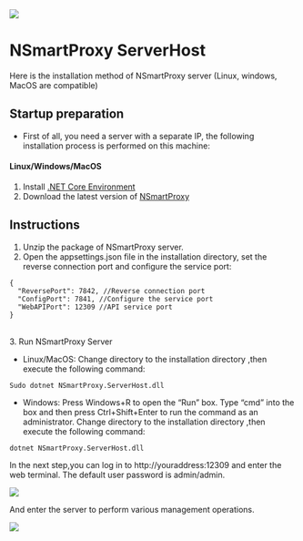 <img src="https://github.com/tmoonlight/NSmartProxy/blob/master/NSmartProxyNew.png">

# NSmartProxy ServerHost

Here is the installation method of NSmartProxy server (Linux, windows, MacOS are compatible)<br />

## Startup preparation
* First of all, you need a server with a separate IP, the following installation process is performed on this machine:
#### Linux/Windows/MacOS
1. Install [.NET Core Environment](https://dotnet.microsoft.com/download)<br />
2. Download the latest version of [NSmartProxy](https://github.com/tmoonlight/NSmartProxy/releases)

## Instructions
1. Unzip the package of NSmartProxy server.
2. Open the appsettings.json file in the installation directory, set the reverse connection port and configure the service port:<br />
```
{
  "ReversePort": 7842, //Reverse connection port
  "ConfigPort": 7841, //Configure the service port
  "WebAPIPort": 12309 //API service port
}
```
<br />
3. Run NSmartProxy Server<br />


* Linux/MacOS:
Change directory to the installation directory ,then execute the following command:
```
Sudo dotnet NSmartProxy.ServerHost.dll
```
* Windows:
Press Windows+R to open the “Run” box. Type “cmd” into the box and then press Ctrl+Shift+Enter to run the command as an administrator.
Change directory to the installation directory ,then execute the following command:
```
dotnet NSmartProxy.ServerHost.dll
```


In the next step,you can log in to http://youraddress:12309 and enter the web terminal. The default user password is admin/admin.

<img src="https://github.com/tmoonlight/100lines/raw/master/6.nspserverrunnning_1.gif" />

And enter the server to perform various management operations.

<img src="https://github.com/tmoonlight/100lines/raw/master/6.nspserverrunnning_2.gif" />
